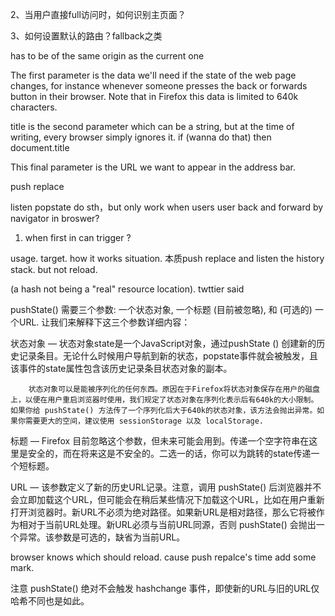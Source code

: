 
2、当用户直接full访问时，如何识别主页面？

3、如何设置默认的路由？fallback之类

has to be of the same origin as the current one

The first parameter is the data we'll need if the state of the web page changes, for instance whenever someone presses the back or forwards button in their browser. Note that in Firefox this data is limited to 640k characters.

title is the second parameter which can be a string, but at the time of writing, every browser simply ignores it.
if (wanna do that) then document.title

This final parameter is the URL we want to appear in the address bar.

push replace

listen popstate do sth，but only work when users user back and forward by navigator in broswer?

1. when first in can trigger ?


usage. target. how it works situation.
本质push replace and listen  the history stack. but not reload.

(a hash not being a "real" resource location). twttier said



pushState() 需要三个参数: 一个状态对象, 一个标题 (目前被忽略), 和 (可选的) 一个URL. 让我们来解释下这三个参数详细内容：

状态对象 — 状态对象state是一个JavaScript对象，通过pushState () 创建新的历史记录条目。无论什么时候用户导航到新的状态，popstate事件就会被触发，且该事件的state属性包含该历史记录条目状态对象的副本。

        状态对象可以是能被序列化的任何东西。原因在于Firefox将状态对象保存在用户的磁盘上，以便在用户重启浏览器时使用，我们规定了状态对象在序列化表示后有640k的大小限制。如果你给 pushState() 方法传了一个序列化后大于640k的状态对象，该方法会抛出异常。如果你需要更大的空间，建议使用 sessionStorage 以及 localStorage.

标题 — Firefox 目前忽略这个参数，但未来可能会用到。传递一个空字符串在这里是安全的，而在将来这是不安全的。二选一的话，你可以为跳转的state传递一个短标题。

URL — 该参数定义了新的历史URL记录。注意，调用 pushState() 后浏览器并不会立即加载这个URL，但可能会在稍后某些情况下加载这个URL，比如在用户重新打开浏览器时。新URL不必须为绝对路径。如果新URL是相对路径，那么它将被作为相对于当前URL处理。新URL必须与当前URL同源，否则 pushState() 会抛出一个异常。该参数是可选的，缺省为当前URL。

browser knows which should reload. cause push repalce's time add some mark.

注意 pushState() 绝对不会触发 hashchange 事件，即使新的URL与旧的URL仅哈希不同也是如此。